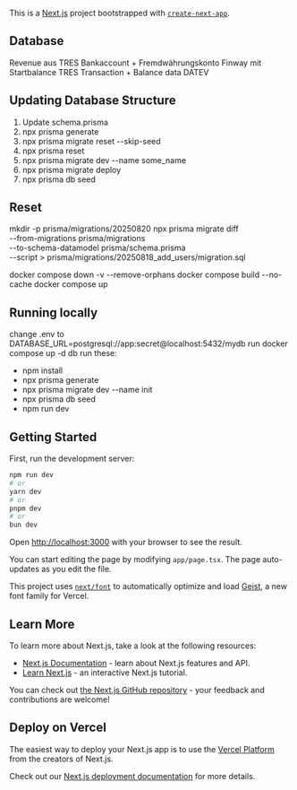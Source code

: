 This is a [Next.js](https://nextjs.org) project bootstrapped with [`create-next-app`](https://nextjs.org/docs/app/api-reference/cli/create-next-app).

## Database

Revenue aus TRES
Bankaccount + Fremdwährungskonto
Finway mit Startbalance
TRES Transaction + Balance data
DATEV

## Updating Database Structure

1. Update schema.prisma
2. npx prisma generate
3. npx prisma migrate reset --skip-seed
4. npx prisma reset
5. npx prisma migrate dev --name some_name
6. npx prisma migrate deploy
7. npx prisma db seed

## Reset

mkdir -p prisma/migrations/20250820
npx prisma migrate diff \
 --from-migrations prisma/migrations \
 --to-schema-datamodel prisma/schema.prisma \
 --script > prisma/migrations/20250818_add_users/migration.sql

docker compose down -v --remove-orphans
docker compose build --no-cache
docker compose up

## Running locally

change .env to DATABASE_URL=postgresql://app:secret@localhost:5432/mydb
run docker compose up -d db
run these:

- npm install
- npx prisma generate
- npx prisma migrate dev --name init
- npx prisma db seed
- npm run dev

## Getting Started

First, run the development server:

```bash
npm run dev
# or
yarn dev
# or
pnpm dev
# or
bun dev
```

Open [http://localhost:3000](http://localhost:3000) with your browser to see the result.

You can start editing the page by modifying `app/page.tsx`. The page auto-updates as you edit the file.

This project uses [`next/font`](https://nextjs.org/docs/app/building-your-application/optimizing/fonts) to automatically optimize and load [Geist](https://vercel.com/font), a new font family for Vercel.

## Learn More

To learn more about Next.js, take a look at the following resources:

- [Next.js Documentation](https://nextjs.org/docs) - learn about Next.js features and API.
- [Learn Next.js](https://nextjs.org/learn) - an interactive Next.js tutorial.

You can check out [the Next.js GitHub repository](https://github.com/vercel/next.js) - your feedback and contributions are welcome!

## Deploy on Vercel

The easiest way to deploy your Next.js app is to use the [Vercel Platform](https://vercel.com/new?utm_medium=default-template&filter=next.js&utm_source=create-next-app&utm_campaign=create-next-app-readme) from the creators of Next.js.

Check out our [Next.js deployment documentation](https://nextjs.org/docs/app/building-your-application/deploying) for more details.
